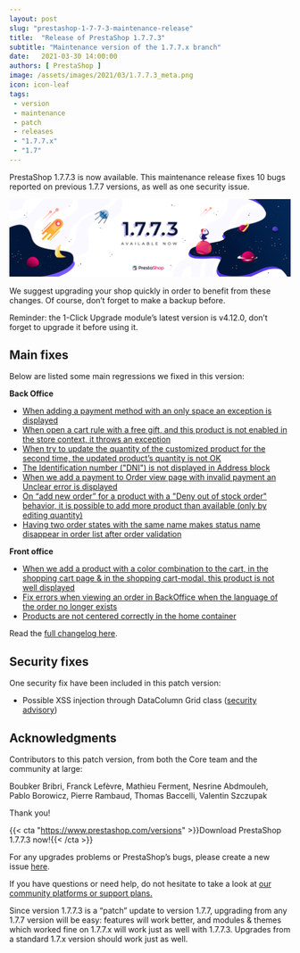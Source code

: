 ```yaml
---
layout: post
slug: "prestashop-1-7-7-3-maintenance-release"
title:  "Release of PrestaShop 1.7.7.3"
subtitle: "Maintenance version of the 1.7.7.x branch"
date:   2021-03-30 14:00:00
authors: [ PrestaShop ]
image: /assets/images/2021/03/1.7.7.3_meta.png
icon: icon-leaf
tags:
 - version
 - maintenance
 - patch
 - releases
 - "1.7.7.x"
 - "1.7"
---
```


PrestaShop 1.7.7.3 is now available. This maintenance release fixes 10 bugs reported on previous 1.7.7 versions, as well as one security issue.

![1.7.7.3 is available!](/assets/images/2021/03/1.7.7.3_banner.png)

We suggest upgrading your shop quickly in order to benefit from these changes. Of course, don’t forget to make a backup before.

Reminder: the 1-Click Upgrade module’s latest version is v4.12.0, don’t forget to upgrade it before using it.

## Main fixes

Below are listed some main regressions we fixed in this version:

**Back Office**

* [When adding a payment method with an only space an exception is displayed](https://github.com/PrestaShop/PrestaShop/issues/23287)
* [When open a cart rule with a free gift, and this product is not enabled in the store context, it throws an exception](https://github.com/PrestaShop/PrestaShop/issues/23376)
* [When try to update the quantity of the customized product for the second time, the updated product’s quantity is not OK](https://github.com/PrestaShop/PrestaShop/issues/23265)
* [The Identification number ("DNI") is not displayed in Address block](https://github.com/PrestaShop/PrestaShop/issues/22979)
* [When we add a payment to Order view page with invalid payment an Unclear error is displayed](https://github.com/PrestaShop/PrestaShop/issues/22587)
* [On “add new order” for a product with a "Deny out of stock order" behavior, it is possible to add more product than available (only by editing quantity)](https://github.com/PrestaShop/PrestaShop/issues/22109)
* [Having two order states with the same name makes status name disappear in order list after order validation](https://github.com/PrestaShop/PrestaShop/issues/22870)


**Front office**

* [When we add a product with a color combination to the cart, in the shopping cart page & in the shopping cart-modal, this product is not well displayed](https://github.com/PrestaShop/PrestaShop/issues/23660)
* [Fix errors when viewing an order in BackOffice when the language of the order no longer exists](https://github.com/PrestaShop/PrestaShop/issues/22611)
* [Products are not centered correctly in the home container](https://github.com/PrestaShop/PrestaShop/issues/23372)


Read the [full changelog here](https://github.com/PrestaShop/PrestaShop/releases/tag/1.7.7.3).

## Security fixes

One security fix have been included in this patch version:

*   Possible XSS injection through DataColumn Grid class ([security advisory](https://github.com/PrestaShop/PrestaShop/security/advisories/GHSA-fhhq-4x46-qx77))

## Acknowledgments

Contributors to this patch version, from both the Core team and the community at large: 

Boubker Bribri, Franck Lefèvre, Mathieu Ferment, Nesrine Abdmouleh, Pablo Borowicz, Pierre Rambaud, Thomas Baccelli, Valentin Szczupak

Thank you!

{{< cta "https://www.prestashop.com/versions" >}}Download PrestaShop 1.7.7.3 now!{{< /cta >}}

For any upgrades problems or PrestaShop’s bugs, please create a new issue [here](https://github.com/PrestaShop/PrestaShop/issues/new/choose).

If you have questions or need help, do not hesitate to take a look at [our community platforms or support plans.](https://devdocs.prestashop.com/1.7/faq/i-need-help/)

Since version 1.7.7.3 is a “patch” update to version 1.7.7, upgrading from any 1.7.7 version will be easy: features will work better, and modules & themes which worked fine on 1.7.7.x will work just as well with 1.7.7.3. Upgrades from a standard 1.7.x version should work just as well.
